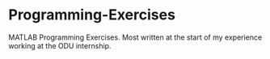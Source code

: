 # Programming-Exercises

MATLAB Programming Exercises. Most written at the start of my experience working at the ODU internship.
